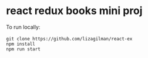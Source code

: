 # react redux books mini proj
To run locally: <br><br>
`git clone https://github.com/lizagilman/react-ex` <br>
`npm install` <br>
`npm run start`<br>
